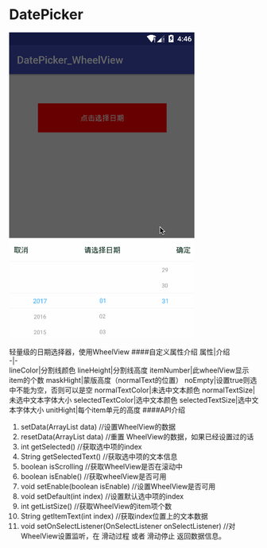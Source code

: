# DatePicker
![](app/src/main/res/mipmap-xhdpi/demo.gif "") 

轻量级的日期选择器，使用WheelView
####自定义属性介绍
属性|介绍  
-|-  
lineColor|分割线颜色
lineHeight|分割线高度
itemNumber|此wheelView显示item的个数
maskHight|蒙版高度（normalText的位置）
noEmpty|设置true则选中不能为空，否则可以是空
normalTextColor|未选中文本颜色
normalTextSize|未选中文本字体大小
selectedTextColor|选中文本颜色
selectedTextSize|选中文本字体大小
unitHight|每个item单元的高度
####API介绍
1. setData(ArrayList data) //设置WheelView的数据
2. resetData(ArrayList data) //重置 WheelView的数据，如果已经设置过的话
3. int getSelected() //获取选中项的index
4. String getSelectedText() //获取选中项的文本信息
5. boolean isScrolling //获取WheelView是否在滚动中
6. boolean isEnable() //获取wheelView是否可用
7. void setEnable(boolean isEnable) //设置WheelView是否可用
8. void setDefault(int index) //设置默认选中项的index
9. int getListSize() //获取WheelView的item项个数
10. String getItemText(int index) //获取index位置上的文本数据
11. void setOnSelectListener(OnSelectListener onSelectListener) //对WheelView设置监听，在 滑动过程 或者 滑动停止 返回数据信息。